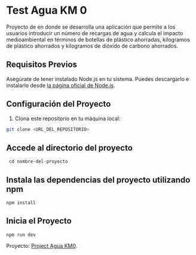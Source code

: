 # Test Agua KM 0

Proyecto de en donde se desarrolla una aplicación que permite a los usuarios introducir un número de recargas de agua y calcula el impacto medioambiental en términos de botellas de plástico ahorradas, kilogramos de plástico ahorrados y kilogramos de dióxido de carbono ahorrados. 

## Requisitos Previos

Asegúrate de tener instalado Node.js en tu sistema. Puedes descargarlo e instalarlo desde [la página oficial de Node.js](https://nodejs.org/).

## Configuración del Proyecto

1. Clona este repositorio en tu máquina local:

```bash
git clone <URL_DEL_REPOSITORIO> 
```

## Accede al directorio del proyecto
```
 cd nombre-del-proyecto
``` 

## Instala las dependencias del proyecto utilizando npm
```
npm install
``` 
## Inicia el Proyecto
```
npm run dev
```

Proyecto: [Project Agua KM0](https://test-agua-km0.vercel.app/). 

